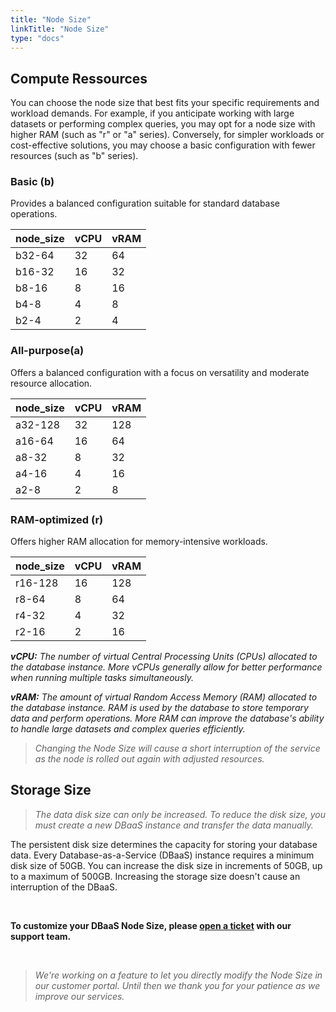 ```yaml
---
title: "Node Size"
linkTitle: "Node Size"
type: "docs"
---
```


## Compute Ressources

You can choose the node size that best fits your specific requirements and workload demands. For example, if you anticipate working with large datasets or performing complex queries, you may opt for a node size with higher RAM (such as "r" or "a" series). Conversely, for simpler workloads or cost-effective solutions, you may choose a basic configuration with fewer resources (such as "b" series).

### Basic (b)

Provides a balanced configuration suitable for standard database operations.

| node_size | vCPU | vRAM |
|-----------|------|------|
| b32-64    | 32   | 64   |
| b16-32    | 16   | 32   |
| b8-16     | 8    | 16   |
| b4-8      | 4    | 8    |
| b2-4      | 2    | 4    |

### All-purpose(a)

Offers a balanced configuration with a focus on versatility and moderate resource allocation.

| node_size | vCPU | vRAM |
|-----------|------|------|
| a32-128   | 32   | 128  |
| a16-64    | 16   | 64   |
| a8-32     | 8    | 32   |
| a4-16     | 4    | 16   |
| a2-8      | 2    | 8    |

### RAM-optimized (r)

Offers higher RAM allocation for memory-intensive workloads.

| node_size | vCPU | vRAM |
|-----------|------|------|
| r16-128   | 16   | 128  |
| r8-64     | 8    | 64   |
| r4-32     | 4    | 32   |
| r2-16     | 2    | 16   |

***vCPU:** The number of virtual Central Processing Units (CPUs) allocated to the database instance. More vCPUs generally allow for better performance when running multiple tasks simultaneously.*

***vRAM:** The amount of virtual Random Access Memory (RAM) allocated to the database instance. RAM is used by the database to store temporary data and perform operations. More RAM can improve the database's ability to handle large datasets and complex queries efficiently.*

> *Changing the Node Size will cause a short interruption of the service as the node is rolled out again with adjusted resources.*

## Storage Size

>*The data disk size can only be increased. To reduce the disk size, you must create a new DBaaS instance and transfer the data manually.*

The persistent disk size determines the capacity for storing your database data. Every Database-as-a-Service (DBaaS) instance requires a minimum disk size of 50GB. You can increase the disk size in increments of 50GB, up to a maximum of 500GB. Increasing the storage size doesn't cause an interruption of the DBaaS.

<br>

**To customize your DBaaS Node Size, please [open a ticket](https://customerservice.plusserver.com/support/ticket-create) with our support team.**

<br>

>*We're working on a feature to let you directly modify the Node Size in our customer portal. Until then we thank you for your patience as we improve our services.*
